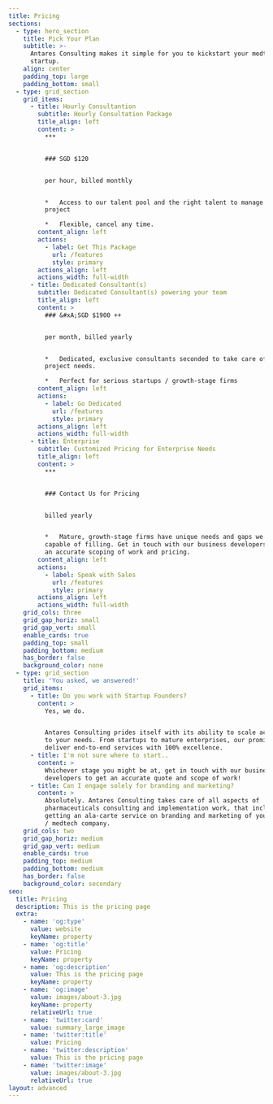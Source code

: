 ```yaml
---
title: Pricing
sections:
  - type: hero_section
    title: Pick Your Plan
    subtitle: >-
      Antares Consulting makes it simple for you to kickstart your medtech
      startup.
    align: center
    padding_top: large
    padding_bottom: small
  - type: grid_section
    grid_items:
      - title: Hourly Consultantion
        subtitle: Hourly Consultation Package
        title_align: left
        content: >
          ***


          ### SGD $120


          per hour, billed monthly


          *   Access to our talent pool and the right talent to manage your
          project

          *   Flexible, cancel any time.
        content_align: left
        actions:
          - label: Get This Package
            url: /features
            style: primary
        actions_align: left
        actions_width: full-width
      - title: Dedicated Consultant(s)
        subtitle: Dedicated Consultant(s) powering your team
        title_align: left
        content: >
          ### &#xA;SGD $1900 ++


          per month, billed yearly


          *   Dedicated, exclusive consultants seconded to take care of your
          project needs.

          *   Perfect for serious startups / growth-stage firms
        content_align: left
        actions:
          - label: Go Dedicated
            url: /features
            style: primary
        actions_align: left
        actions_width: full-width
      - title: Enterprise
        subtitle: Customized Pricing for Enterprise Needs
        title_align: left
        content: >
          ***


          ### Contact Us for Pricing


          billed yearly


          *   Mature, growth-stage firms have unique needs and gaps we are
          capable of filling. Get in touch with our business developers to get
          an accurate scoping of work and pricing.
        content_align: left
        actions:
          - label: Speak with Sales
            url: /features
            style: primary
        actions_align: left
        actions_width: full-width
    grid_cols: three
    grid_gap_horiz: small
    grid_gap_vert: small
    enable_cards: true
    padding_top: small
    padding_bottom: medium
    has_border: false
    background_color: none
  - type: grid_section
    title: 'You asked, we answered!'
    grid_items:
      - title: Do you work with Startup Founders?
        content: >
          Yes, we do.


          Antares Consulting prides itself with its ability to scale according
          to your needs. From startups to mature enterprises, our promise is to
          deliver end-to-end services with 100% excellence.
      - title: I'm not sure where to start..
        content: >
          Whichever stage you might be at, get in touch with our business
          developers to get an accurate quote and scope of work!
      - title: Can I engage solely for branding and marketing?
        content: >
          Absolutely. Antares Consulting takes care of all aspects of
          pharmaceuticals consulting and implementation work, that includes
          getting an ala-carte service on branding and marketing of your pharma
          / medtech company.
    grid_cols: two
    grid_gap_horiz: medium
    grid_gap_vert: medium
    enable_cards: true
    padding_top: medium
    padding_bottom: medium
    has_border: false
    background_color: secondary
seo:
  title: Pricing
  description: This is the pricing page
  extra:
    - name: 'og:type'
      value: website
      keyName: property
    - name: 'og:title'
      value: Pricing
      keyName: property
    - name: 'og:description'
      value: This is the pricing page
      keyName: property
    - name: 'og:image'
      value: images/about-3.jpg
      keyName: property
      relativeUrl: true
    - name: 'twitter:card'
      value: summary_large_image
    - name: 'twitter:title'
      value: Pricing
    - name: 'twitter:description'
      value: This is the pricing page
    - name: 'twitter:image'
      value: images/about-3.jpg
      relativeUrl: true
layout: advanced
---
```

